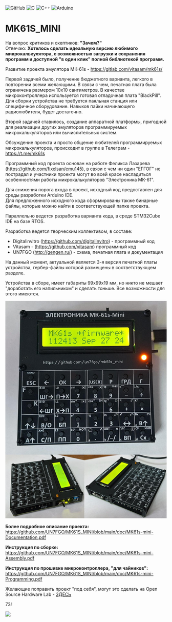![GitHub](https://img.shields.io/badge/github-%23121011.svg?style=for-the-badge&logo=github&logoColor=white)
![C](https://img.shields.io/badge/c-%2300599C.svg?style=for-the-badge&logo=c&logoColor=white) 
![C++](https://img.shields.io/badge/c++-%2300599C.svg?style=for-the-badge&logo=c%2B%2B&logoColor=white)
![Arduino](https://img.shields.io/badge/-Arduino-00979D?style=for-the-badge&logo=Arduino&logoColor=white)


# MK61S_MINI


   На вопрос критиков и скептиков: **"Зачем?"**  
   Отвечаю: **Хотелось сделать идеальную версию любимого микрокалькулятора, с возможностью загрузки и сохранения программ и доступной "в один клик" полной библиотекой программ.**


Развитие проекта эмулятора МК-61s - https://gitlab.com/vitasam/mk61s/

Первой задачей было, получение бюджетного варианта, легкого в повторении всеми желающими. В связи с чем, печатная плата была ограничена размером 10х10 сантиметров. В качестве микроконтроллера используется готовая отладочная плата "BlackPill". Для сборки устройства не требуется паяльная станция или специфичное оборудование. Навыков пайки начинающего радиолюбителя, будет достаточно.

Второй задачей ставилось, создание аппаратной платформы, пригодной для реализации других эмуляторов программируемых микрокалькуляторов или вычислительных систем.

Обсуждение проекта и просто общение любителей программируемых микрокалькуляторов, происходит в группе в Телеграм - https://t.me/mk61s

Программный код проекта основан на работе Феликса Лазарева (https://github.com/fixelsan/emu145), в связи с чем ни один "ЕГГОГ" не пострадал и участники проекта могут во всей красе насладиться особенностями работы микрокалькуляторов "Электроника МК-61".

Для снижения порога входа в проект, исходный код предоставлен для среды разработки Arduino IDE.   
Для предложенного исходного кода сформированы также бинарные файлы, которые можно найти в соответствующей папке проекта.

Параллельно ведется разработка варианта кода, в среде STM32Cube IDE на базе RTOS.

Разработка ведется творческим коллективом, в составе:
- Digitalinvitro (https://github.com/digitalinvitro) - программный код
- Vitasam - (https://github.com/vitasam) программный код
- UN7FGO (http://gengen.ru/) - схема, печатная плата и документация

На данный момент, актуальной является 3-я версия печатной платы устройства, гербер-файлы которой размещены в соответствующем разделе. 

Устройства в сборе, имеет габариты 99х99х19 мм, но никто не мешает "доработать его напильником" и сделать тоньше. Все возможности для этого имеются.

![2-я версия устройства в сборе](https://github.com/UN7FGO/MK61S_MINI/blob/main/img/mk-61s-mini-c.jpg)

**Более подробное описание проекта:**  
https://github.com/UN7FGO/MK61S_MINI/blob/main/doc/MK61s-mini-Documentation.pdf

**Инструкция по сборке:**  
https://github.com/UN7FGO/MK61S_MINI/blob/main/doc/MK61s-mini-Assembly.pdf

**Инструкция по прошивке микроконтроллера, "для чайников":**  
https://github.com/UN7FGO/MK61S_MINI/blob/main/doc/MK61s-mini-Programming.pdf

Желающие поправить проект "под себя", могут это сделать на Open Source Hardware Lab - <a href="https://oshwlab.com/un7fgo/mk61s_v1_copy_copy_copy_copy"> ЗДЕСЬ </a>

73!

![](https://komarev.com/ghpvc/?username=MK61s-mini)
